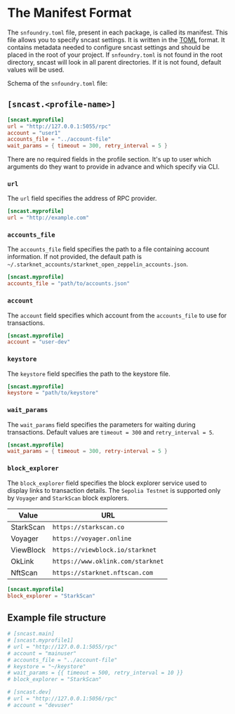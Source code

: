 # The Manifest Format

The `snfoundry.toml` file, present in each package, is called its manifest. 
This file allows you to specify sncast settings. It is written in the [TOML](https://toml.io/) format. 
It contains metadata needed to configure sncast settings and should be placed in the root of your project. 
If `snfoundry.toml` is not found in the root directory, sncast will look in all parent directories. 
If it is not found, default values will be used.

Schema of the `snfoundry.toml` file:

## `[sncast.<profile-name>]`


```toml
[sncast.myprofile]
url = "http://127.0.0.1:5055/rpc"
account = "user1"
accounts_file = "../account-file"
wait_params = { timeout = 300, retry_interval = 5 }
```

There are no required fields in the profile section. It's up to user which arguments do they want to provide in advance and which specify via CLI.

### `url`

The `url` field specifies the address of RPC provider.

```toml
[sncast.myprofile]
url = "http://example.com"
```

### `accounts_file`

The `accounts_file` field specifies the path to a file containing account information. 
If not provided, the default path is `~/.starknet_accounts/starknet_open_zeppelin_accounts.json`.

```toml
[sncast.myprofile]
accounts_file = "path/to/accounts.json"
```

### `account`

The `account` field specifies which account from the `accounts_file` to use for transactions.

```toml
[sncast.myprofile]
account = "user-dev"
```

### `keystore`

The `keystore` field specifies the path to the keystore file.

```toml
[sncast.myprofile]
keystore = "path/to/keystore"
```

### `wait_params`

The `wait_params` field specifies the parameters for waiting during transactions. Default values are `timeout = 300` and `retry_interval = 5`.

```toml
[sncast.myprofile]
wait_params = { timeout = 300, retry-interval = 5 }
```

### `block_explorer`

The `block_explorer` field specifies the block explorer service used to display links to transaction details. 
The `Sepolia Testnet` is supported only by `Voyager` and `StarkScan` block explorers.

| Value     | URL                                    |
|-----------|----------------------------------------|
| StarkScan | `https://starkscan.co`          |
| Voyager   | `https://voyager.online`               |
| ViewBlock | `https://viewblock.io/starknet`        |
| OkLink    | `https://www.oklink.com/starknet`      |
| NftScan   | `https://starknet.nftscan.com`         |

```toml
[sncast.myprofile]
block_explorer = "StarkScan"
```

## Example file structure

```toml
# [sncast.main]
# [sncast.myprofile1]
# url = "http://127.0.0.1:5055/rpc"
# account = "mainuser"
# accounts_file = "../account-file"
# keystore = "~/keystore"
# wait_params = {{ timeout = 500, retry_interval = 10 }}
# block_explorer = "StarkScan"

# [sncast.dev]
# url = "http://127.0.0.1:5056/rpc"
# account = "devuser"
```